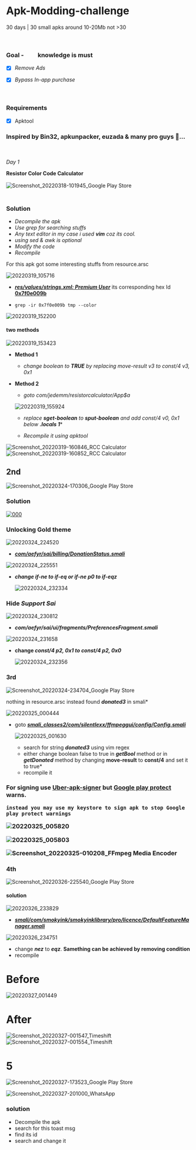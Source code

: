 # Apk-Modding-challenge
30 days | 30 small apks around 10-20Mb not >30 

ㅤㅤㅤㅤㅤㅤㅤㅤㅤㅤㅤㅤㅤㅤㅤㅤㅤㅤㅤㅤㅤㅤㅤㅤ

### Goal - <img src="https://img.shields.io/static/v1?label=&message=Smali&color=important&style=plastic&logoColor=violet" width="30" height="15"> knowledge is must
   - [x] *Remove Ads*
   - [x] *Bypass In-app purchase*


ㅤㅤㅤㅤㅤㅤㅤㅤㅤㅤㅤㅤㅤㅤㅤㅤㅤㅤㅤㅤㅤㅤㅤㅤ

### Requirements

   - [x] Apktool
    
### Inspired by Bin32, apkunpacker, euzada & many pro guys 🧠...
ㅤㅤㅤㅤㅤㅤㅤㅤㅤㅤㅤㅤㅤㅤㅤㅤㅤㅤㅤㅤㅤㅤㅤㅤ



*Day 1*
   
   **Resistor Color Code Calculator**
   
   ![Screenshot_20220318-101945_Google Play Store](https://user-images.githubusercontent.com/62318734/158939543-ea2a7b37-3108-4456-9e93-79a7f63895e2.png)
ㅤㅤㅤㅤㅤㅤㅤㅤㅤㅤㅤㅤㅤㅤㅤㅤㅤㅤㅤㅤㅤㅤㅤㅤ

<h3><b>Solution</b></h3>

 -  *Decompile the apk*
 -  *Use grep for searching stuffs*
 -  *Any text editor in my case i used **vim** coz its cool.*
 -  *using sed & awk is optional*
 -  *Modify the code*
 -  *Recompile*

<p>For this apk got some interesting stuffs from resource.arsc<br></p>

   ![20220319_105716](https://user-images.githubusercontent.com/62318734/159108433-f258a81e-1489-4325-87dd-3f041b17929c.png)
   
   - <ins>***res/values/strings.xml:    <string name="usuario_premium">Premium User</string>***</ins> its corresponding hex Id <ins>**0x7f0e009b**</ins>
   
   - `grep -ir 0x7f0e009b tmp --color`

   ![20220319_152200](https://user-images.githubusercontent.com/62318734/159116412-c76829bf-e8e9-457a-a9a0-430b867403e1.png)
   
 
<h4><b>two methods</b></h4>

   
   ![20220319_153423](https://user-images.githubusercontent.com/62318734/159116731-83b06779-c110-451d-9282-c554067aaf5a.png)
   
   - **Method 1**
      
      
      - *change boolean to **TRUE** by replacing move-result v3 to const/4 v3, 0x1*

   - **Method 2**

       
      - *goto com/jedemm/resistorcalculator/App$a*

      ![20220319_155924](https://user-images.githubusercontent.com/62318734/159117464-1b078ec4-3c93-4bb5-8692-aaf5883d4391.png)


      - *replace **sget-boolean** to **sput-boolean** and add const/4 v0, 0x1 below **.locals 1****

     - *Recompile it using apktool*

![Screenshot_20220319-160846_RCC Calculator](https://user-images.githubusercontent.com/62318734/159117699-29e1d203-b0cb-4e63-9e13-da7e958a6faa.png)
![Screenshot_20220319-160852_RCC Calculator](https://user-images.githubusercontent.com/62318734/159117704-9d21a35d-43aa-49cb-9c8d-199ed3e59cf0.png)



 ## 2nd
 
   ![Screenshot_20220324-170306_Google Play Store](https://user-images.githubusercontent.com/62318734/159907680-c25ceada-a5ed-4708-9cda-89bb9977c186.png)
   
   <h3><b>Solution</b></h3>
       
       
   [![000](https://user-images.githubusercontent.com/62318734/159939739-4284d286-f927-4b4a-9be3-b43575fe8b9d.png)](https://user-images.githubusercontent.com/62318734/159942517-bac17e27-40b1-4e03-8bab-c2c1e0c69283.mp4)
   
   ### Unlocking Gold theme
   
   ![20220324_224520](https://user-images.githubusercontent.com/62318734/159974165-bcfe54dc-b01b-4975-8e3c-1ea95cbbb0b9.png)

   
   - <ins>***com/aefyr/sai/billing/DonationStatus.smali***</ins>

   ![20220324_225551](https://user-images.githubusercontent.com/62318734/159975085-d8afcdae-4fb0-4b73-b1ca-e8a40f0a829f.png)

            
     
     
     
     
     
   - ***change if-ne to if-eq or if-ne p0 to if-eqz***

        ![20220324_232334](https://user-images.githubusercontent.com/62318734/159980184-ecad9cf5-e119-413c-8406-b7e6543fdb22.png)

  
  
### Hide ***Support Sai***

           
           
   ![20220324_230812](https://user-images.githubusercontent.com/62318734/159977158-bbb2e0fa-a757-43ad-a045-2874e41f0ce1.png)
   
   - ***com/aefyr/sai/ui/fragments/PreferencesFragment.smali***

![20220324_231658](https://user-images.githubusercontent.com/62318734/159978548-26c634f0-9cc4-46cf-8d1b-ee98a86d5748.png)


   - **change ***const/4 p2, 0x1 to const/4 p2, 0x0*****

      ![20220324_232356](https://user-images.githubusercontent.com/62318734/159979958-1c1c7b3a-bbfe-420a-a374-a5bab0fdc181.png)


### 3rd 

 ![Screenshot_20220324-234704_Google Play Store](https://user-images.githubusercontent.com/62318734/159987415-19a7b044-8f62-4d27-b9ec-4948252c28e6.png)


nothing in resource.arsc instead found ***donated3*** in smali*

![20220325_000444](https://user-images.githubusercontent.com/62318734/159987753-fc23fec5-95a1-40a0-8540-be08d28e0a16.png)

  -  goto <ins>***smali_classes2/com/silentlexx/ffmpeggui/config/Config.smali***</ins></br>
  
        ![20220325_001630](https://user-images.githubusercontent.com/62318734/159989232-3bdb4d80-0106-45d5-946e-6e0ce33abcec.png)

        - search for string ***donated3*** using vim regex
        - either change boolean false to true in ***getBool*** method or in ***getDonated*** method by changing **move-result** to **const/4** and set it to true*
        - recompile it
       

<h3><b>For signing use <ins>Uber-apk-signer</ins> but <ins>Google play protect</ins> warns.</b></br>
              
              
              
    instead you may use my keystore to sign apk to stop Google play protect warnings 
    
   ![20220325_005820](https://user-images.githubusercontent.com/62318734/159995288-1ae4ead1-c97b-4133-a268-b33a6285174b.png)

   ![20220325_005803](https://user-images.githubusercontent.com/62318734/159995403-1c4fca87-3485-4528-97a7-f89136dd35d6.png)


   ![Screenshot_20220325-010208_FFmpeg Media Encoder](https://user-images.githubusercontent.com/62318734/159995820-9ee06bb3-a3c6-41ef-92c8-b3fd40d9954a.png)


  
### 4th

   ![Screenshot_20220326-225540_Google Play Store](https://user-images.githubusercontent.com/62318734/160250653-10478016-6570-4e98-a847-00bbf3078e94.png)


   #### solution
   
     
   ![20220326_233829](https://user-images.githubusercontent.com/62318734/160251946-c83f0290-21da-418c-b72d-28c29a23dcc2.png)
   

   - ***<ins>smali/com/smokyink/smokyinklibrary/pro/licence/DefaultFeatureManager.smali</ins>***
   
   ![20220326_234751](https://user-images.githubusercontent.com/62318734/160252246-aac22194-48c0-45e9-91d4-0c0a7cbfe375.png)</br>
 
 
   - change *<b>nez</b>* to *<b>eqz</b>*. **Samething can be achieved by removing condition**
   - recompile

# Before
   ![20220327_001449](https://user-images.githubusercontent.com/62318734/160252995-9a44168e-c6aa-4bf7-90d7-9315b4c67b6e.png)
# After
   ![Screenshot_20220327-001547_Timeshift](https://user-images.githubusercontent.com/62318734/160253031-2bd89cc3-ac1e-4665-91e8-16ebeb2cae2c.png)
![Screenshot_20220327-001554_Timeshift](https://user-images.githubusercontent.com/62318734/160253039-e4f71025-2e5f-403e-b5b1-dfe49cde57e4.png)


# 5

![Screenshot_20220327-173523_Google Play Store](https://user-images.githubusercontent.com/62318734/160280662-f75678b2-c1d6-4c19-9e0b-94193c99f188.png)

![Screenshot_20220327-201000_WhatsApp](https://user-images.githubusercontent.com/62318734/160286773-dc671165-fb7f-4042-a2ac-8aa9eb41f894.png)

  ### solution
  
   - Decompile the apk 
   - search for this toast msg
   - find its id
   - search and change it


